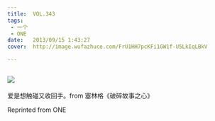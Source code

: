 ```yaml
---
title:	VOL.343
tags:
 - 一个
 - ONE
date:	2013/09/15 1:43:27
cover:	http://image.wufazhuce.com/FrU1HH7pcKFi1GW1f-U5LkIqLBkV

---
```

![](http://image.wufazhuce.com/FrU1HH7pcKFi1GW1f-U5LkIqLBkV)
---

爱是想触碰又收回手。from 塞林格《破碎故事之心》
 
Reprinted from ONE
